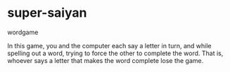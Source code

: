 super-saiyan
============
wordgame

In this game, you and the computer each say a letter in turn, and while spelling out a word, trying to force the other to complete the word. That is, whoever says a letter that makes the word complete lose the game. 